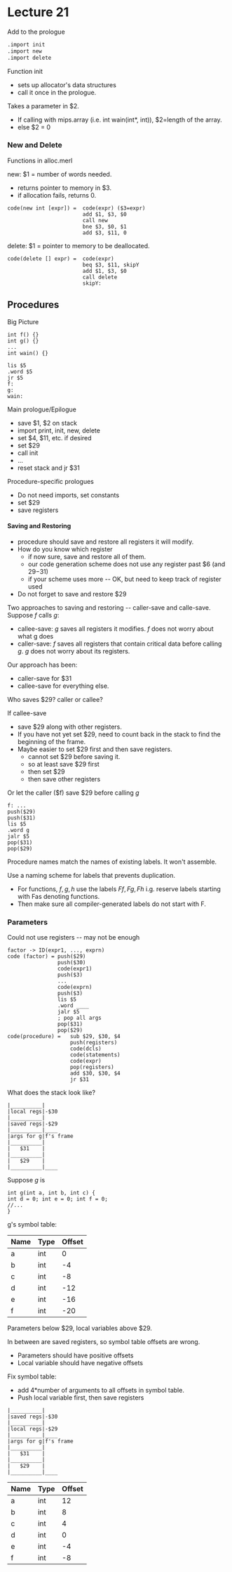 # Lecture 21

Add to the prologue

```asm
.import init
.import new
.import delete
```

Function init

* sets up allocator's data structures
* call it once in the prologue.

Takes a parameter in $2.

* If calling with mips.array (i.e. int wain(int*, int)), $2=length of the array.
* else $2 = 0

### New and Delete

Functions in alloc.merl

new: $1 = number of words needed.  

* returns pointer to memory in $3. 
* if allocation fails, returns 0.

```
code(new int [expr]) =  code(expr) ($3=expr)
                        add $1, $3, $0
                        call new
                        bne $3, $0, $1
                        add $3, $11, 0
```

delete: $1 = pointer to memory to be deallocated.

```
code(delete [] expr) =  code(expr)
                        beq $3, $11, skipY
                        add $1, $3, $0
                        call delete
                        skipY:
```

## Procedures

Big Picture

```
int f() {}
int g() {}
...
int wain() {}
```

```
lis $5
.word $5
jr $5
f:
g:
wain:
```

Main prologue/Epilogue

* save $1, $2 on stack
* import print, init, new, delete
* set $4, $11, etc. if desired
* set $29
* call init
* ...
* reset stack and jr $31

Procedure-specific prologues

* Do not need imports, set constants
* set $29
* save registers

#### Saving and Restoring

* procedure should save and restore all registers it will modify.
* How do you know which register
    * if now sure, save and restore all of them.
    * our code generation scheme does not use any register past $6 (and $29-$31)
    * if your scheme uses more -- OK, but need to keep track of register used
* Do not forget to save and restore $29

Two approaches to saving and restoring -- caller-save and calle-save. Suppose $f$ calls $g$:

* callee-save: $g$ saves all registers it modifies. $f$ does not worry about what g does
* caller-save: $f$ saves all registers that contain critical data before calling $g$. $g$ does not worry about its registers.

Our approach has been:

* caller-save for $31
* callee-save for everything else.

Who saves $29? caller or callee?

If callee-save

* save $29 along with other registers. 
* If you have not yet set $29, need to count back in the stack to find the beginning of the frame.
* Maybe easier to set $29 first and then save registers.
    * cannot set $29 before saving it.
    * so at least save $29 first
    * then set $29
    * then save other registers
    
Or let the caller ($f) save $29 before calling $g$

```
f: ...
push($29)
push($31)
lis $5
.word g
jalr $5
pop($31)
pop($29)
```

Procedure names match the names of existing labels. It won't assemble.

Use a naming scheme for labels that prevents duplication.

* For functions, $f,g,h$ use the labels $Ff, Fg, Fh$ i.g. reserve labels starting with Fas denoting functions.
* Then make sure all compiler-generated labels do not start with F.

### Parameters

Could not use registers -- may not be enough

```
factor -> ID(expr1, ..., exprn)
code (factor) = push($29)
                push($30)
                code(expr1)
                push($3)
                ...
                code(exprn)
                push($3)
                lis $5
                .word ____
                jalr $5
                ; pop all args
                pop($31)
                pop($29)
code(procedure) =   sub $29, $30, $4
                    push(registers)
                    code(dcls)
                    code(statements)
                    code(expr)
                    pop(registers)
                    add $30, $30, $4
                    jr $31
```

What does the stack look like?

```
|__________|
|local regs|-$30
|__________|
|saved regs|-$29
|__________|____
|args for g|f's frame
|__________|
|   $31    |
|__________|
|   $29    |
|__________|____
```


Suppose $g$ is 

```
int g(int a, int b, int c) {
int d = 0; int e = 0; int f = 0;
//...
}
```

g's symbol table:

Name | Type | Offset
---|---|---
a | int | 0
b | int | -4
c | int | -8
d | int | -12
e | int | -16
f | int | -20

Parameters below $29, local variables above $29.

In between are saved registers, so symbol table offsets are wrong.

* Parameters should have positive offsets
* Local variable should have negative offsets

Fix symbol table: 

* add 4*number of arguments to all offsets in symbol table.
* Push local variable first, then save registers

```
|__________|
|saved regs|-$30
|__________|
|local regs|-$29
|__________|____
|args for g|f's frame
|__________|
|   $31    |
|__________|
|   $29    |
|__________|____
```

Name | Type | Offset
---|---|---
a | int | 12
b | int | 8
c | int | 4
d | int | 0
e | int | -4
f | int | -8
